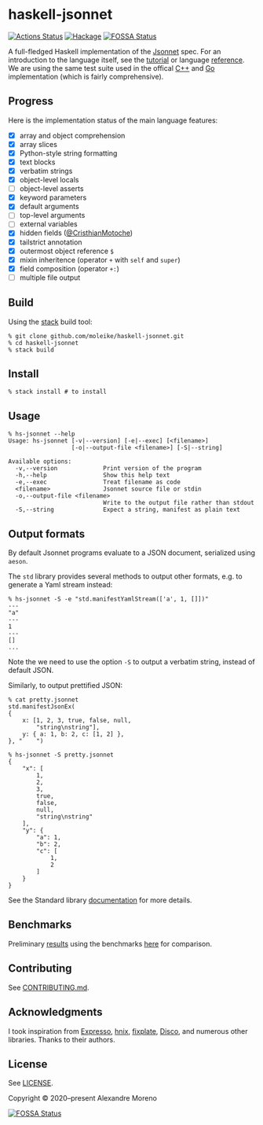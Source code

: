 # haskell-jsonnet

[![Actions Status](https://github.com/moleike/haskell-jsonnet/workflows/build/badge.svg)](https://github.com/moleike/haskell-jsonnet/actions)
[![Hackage](https://img.shields.io/hackage/v/jsonnet?style=flat)](https://hackage.haskell.org/package/jsonnet)
[![FOSSA Status](https://app.fossa.com/api/projects/git%2Bgithub.com%2Fmoleike%2Fhaskell-jsonnet.svg?type=shield)](https://app.fossa.com/projects/git%2Bgithub.com%2Fmoleike%2Fhaskell-jsonnet?ref=badge_shield)

A full-fledged Haskell implementation of the [Jsonnet][jsonnet] spec. For an
introduction to the language itself, see the [tutorial][tutorial] or language
[reference][reference]. We are using the same test suite used in the offical
[C++][cpp-jsonnet] and [Go][go-jsonnet] implementation (which is fairly
comprehensive).

## Progress

Here is the implementation status of the main language features:

- [x] array and object comprehension
- [x] array slices
- [x] Python-style string formatting
- [x] text blocks
- [x] verbatim strings
- [x] object-level locals
- [ ] object-level asserts
- [x] keyword parameters
- [x] default arguments
- [ ] top-level arguments
- [ ] external variables
- [x] hidden fields ([@CristhianMotoche](https://github.com/CristhianMotoche))
- [x] tailstrict annotation
- [x] outermost object reference `$`
- [x] mixin inheritence (operator `+` with `self` and `super`)
- [x] field composition (operator `+:`)
- [ ] multiple file output

## Build

Using the [stack][stack] build tool:

```console
% git clone github.com/moleike/haskell-jsonnet.git
% cd haskell-jsonnet
% stack build
```

## Install

```console
% stack install # to install
```

## Usage

```console
% hs-jsonnet --help
Usage: hs-jsonnet [-v|--version] [-e|--exec] [<filename>]
                  [-o|--output-file <filename>] [-S|--string]

Available options:
  -v,--version             Print version of the program
  -h,--help                Show this help text
  -e,--exec                Treat filename as code
  <filename>               Jsonnet source file or stdin
  -o,--output-file <filename>
                           Write to the output file rather than stdout
  -S,--string              Expect a string, manifest as plain text
```

## Output formats

By default Jsonnet programs evaluate to a JSON document, serialized using
`aeson`.

The `std` library provides several methods to output other formats, e.g. to
generate a Yaml stream instead:

```console
% hs-jsonnet -S -e "std.manifestYamlStream(['a', 1, []])"
---
"a"
---
1
---
[]
...
```

Note the we need to use the option `-S` to output a verbatim string, instead of
default JSON.

Similarly, to output prettified JSON:

```console
% cat pretty.jsonnet
std.manifestJsonEx(
{
    x: [1, 2, 3, true, false, null,
        "string\nstring"],
    y: { a: 1, b: 2, c: [1, 2] },
}, "    ")

% hs-jsonnet -S pretty.jsonnet
{
    "x": [
        1,
        2,
        3,
        true,
        false,
        null,
        "string\nstring"
    ],
    "y": {
        "a": 1,
        "b": 2,
        "c": [
            1,
            2
        ]
    }
}
```

See the Standard library [documentation][stdlib] for more details.

[//]: # "Implementation overview"

## Benchmarks

Preliminary [results][benchmark-gist] using the benchmarks
[here][cpp-benchmarks] for comparison.

## Contributing

See [CONTRIBUTING.md][contributing].

## Acknowledgments

I took inspiration from [Expresso][expresso], [hnix][hnix],
[fixplate][fixplate], [Disco][disco], and numerous other libraries. Thanks to
their authors.

## License

See [LICENSE][license].

Copyright © 2020–present Alexandre Moreno

[jsonnet]: https://jsonnet.org/
[tutorial]: https://jsonnet.org/learning/tutorial.html
[reference]: https://jsonnet.org/ref/language.html
[stack]: https://docs.haskellstack.org/en/stable/README
[expresso]: https://github.com/willtim/Expresso
[hnix]: https://github.com/haskell-nix/hnix
[fixplate]: https://hackage.haskell.org/package/fixplate
[disco]: https://github.com/disco-lang/disco
[contributing]:
  https://github.com/moleike/haskell-jsonnet/blob/master/CONTRIBUTING.md
[license]: https://github.com/moleike/haskell-jsonnet/blob/master/LICENSE
[cpp-jsonnet]: https://github.com/google/jsonnet
[cpp-benchmarks]: https://github.com/google/jsonnet/tree/master/benchmarks
[go-jsonnet]: https://github.com/google/go-jsonnet
[benchmark-gist]:
  https://gist.github.com/moleike/17d5de15be06b05ddad317fe1fcf95a5
[stdlib]: https://jsonnet.org/ref/stdlib.html

[![FOSSA Status](https://app.fossa.com/api/projects/git%2Bgithub.com%2Fmoleike%2Fhaskell-jsonnet.svg?type=large)](https://app.fossa.com/projects/git%2Bgithub.com%2Fmoleike%2Fhaskell-jsonnet?ref=badge_large)
